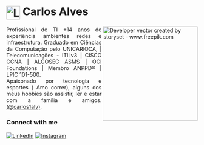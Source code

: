 
<h1>
    <a href="https://elidianaandrade.github.io/">
     <img align="center" alt="Logo Elidiana Andrade" width="36px" src="https://github.com/carlos1alv/alves/assets/21139036/d94a1038-25c9-4a90-9790-0bc676e9518e"></a>
    <span>Carlos Alves</span>
</h1>

<img align="right" alt="Developer vector created by storyset - www.freepik.com" height="250" src="https://github.com/carlos1alv/teste/assets/21139036/b77d203a-3bb5-419a-8a31-2f27919ef288.png">

<p align="justify">Profissional de TI +14 anos de experiência ambientes redes e infraestrutura.
 Graduado em Ciências da Computação pelo UNICARIOCA,  | Telecomunicações - ITILv3 | CISCO CCNA | ALGOSEC ASMS | OCI Foundations | Membro ANPPD® | LPIC 101-500.
<br>
 Apaixonado por tecnologia e esportes ( Amo correr), alguns dos meus hobbies são assistir, ler e estar com a familia e amigos. <a href="https://www.instagram.com/carlos1alv/">(@carlos1alv)</a>.</p>
<!--
[![Preview](https://img.shields.io/badge/Portfolio-000?style=for-the-badge&logo=github&logoColor=FF00F6)](https://elidianaandrade.github.io/)
[![GitHub Page](https://img.shields.io/badge/elidianaandrade.github.io-67136f?style=for-the-badge)](https://elidianaandrade.github.io/)
-->
<h3 align="left">Connect with me</h3>

[![LinkedIn](https://img.shields.io/badge/-LinkedIn-000?style=for-the-badge&logo=linkedin&logoColor=FF00F6&color:FFF)](https://www.linkedin.com/in/carlos1alves/)
[![Instagram](https://img.shields.io/badge/-Instagram-000?style=for-the-badge&logo=instagram&logoColor=FF00F6&color:FFF)](https://www.instagram.com/carlos1alv/)


</details>
